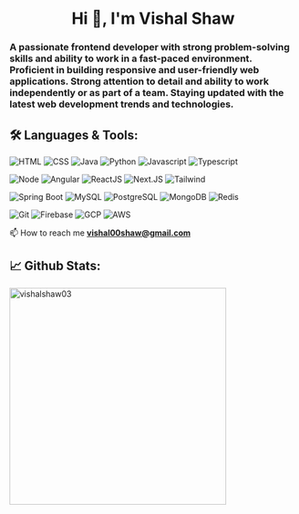 <h1 align="center">Hi 👋, I'm Vishal Shaw</h1>

<h3 align="left">A passionate frontend developer with strong problem-solving skills and ability to work in a fast-paced environment.
Proficient in building responsive and user-friendly web applications. Strong attention to detail and
ability to work independently or as part of a team. Staying updated with the latest web
development trends and technologies.</h3>


## 🛠️ **Languages & Tools:**

<p>

![HTML](https://img.shields.io/badge/html%20-%23E34F26.svg?&style=for-the-badge&logo=html5&logoColor=white)
![CSS](https://img.shields.io/badge/css%20-%231572B6.svg?&style=for-the-badge&logo=css3&logoColor=white)
![Java](https://img.shields.io/badge/Java-ED8B00?style=for-the-badge&logo=java&logoColor=white)
![Python](https://img.shields.io/badge/Python-3776AB?style=for-the-badge&logo=python&logoColor=white)
![Javascript](https://img.shields.io/badge/JavaScript-F7DF1E?style=for-the-badge&logo=javascript&logoColor=black)
![Typescript](https://img.shields.io/badge/TypeScript-007ACC?style=for-the-badge&logo=typescript&logoColor=white)

![Node](https://img.shields.io/badge/-Node-green?style=for-the-badge&logo=node.js&logoColor=white)
![Angular](https://img.shields.io/badge/-Angular-dd0031?style=for-the-badge&logo=angular)
![ReactJS](https://img.shields.io/badge/-ReactJS-blue?style=for-the-badge&logo=react)
![Next.JS](https://img.shields.io/badge/-NextJS-black?style=for-the-badge&logo=next.js)
![Tailwind](https://img.shields.io/badge/tailwind-007ACC?style=for-the-badge&logo=tailwindcss&logoColor=white)

![Spring Boot](https://img.shields.io/badge/Springboot-green?style=for-the-badge&logo=springboot&logoColor=white)
![MySQL](https://img.shields.io/badge/-MySQL-white?style=for-the-badge&logo=mysql)
![PostgreSQL](https://img.shields.io/badge/-PostgreSQL-blue?style=for-the-badge&logo=postgresql&logoColor=white)
![MongoDB](https://img.shields.io/badge/-MongoDB-green?style=for-the-badge&logo=mongodb)
![Redis](https://img.shields.io/badge/-Redis-FF0000?style=for-the-badge&logo=redis&logoColor=white)

<!-- ![Linux](https://img.shields.io/badge/-linux-772953?style=for-the-badge&logo=linux) -->
![Git](https://img.shields.io/badge/git%20-%23F05033.svg?&style=for-the-badge&logo=git&logoColor=white)
![Firebase](https://img.shields.io/badge/-Firebase-orange?style=for-the-badge&logo=firebase)
![GCP](https://img.shields.io/badge/-GCP-f0db4f?style=for-the-badge&logo=googlecloud)
![AWS](https://img.shields.io/badge/-AWS-black?style=for-the-badge&logo=amazon)
 
</p>


<!-- <p align="left"> <img src="https://komarev.com/ghpvc/?username=vishalshaw03&label=Profile%20views&color=0e75b6&style=flat" alt="vishalshaw03" /> </p> -->


📫 How to reach me **vishal00shaw@gmail.com**


## 📈 **Github Stats:**

<p>
<!--   <img align="left" width="380" src="https://github-readme-stats.vercel.app/api?username=vishalshaw03&show_icons=true&locale=en&theme=transparent" alt="vishalshaw03" /> -->

  <img align="left" width="380" src="https://github-readme-streak-stats.herokuapp.com/?user=vishalshaw03&theme=transparent" alt="vishalshaw03" />
</p>

<!-- <p>
  <img src="https://github-readme-stats.vercel.app/api/top-langs?username=vishalshaw03&show_icons=true&locale=en&layout=compact" alt="vishalshaw03" />
</p> -->
